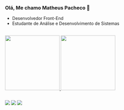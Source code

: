 ### Olá, Me chamo Matheus Pacheco 👋

- Desenvolvedor Front-End
- Estudante de Análise e Desenvolvimento de Sistemas

<br>
  
<div>
  <a href="https://github.com/pachecx">
  <img height="180em" src="https://github-readme-stats.vercel.app/api?username=pachecx&show_icons=true&theme=tokyonight&include_all_commits=true&count_private=true"/>
  <img height="180em" src="https://github-readme-stats.vercel.app/api/top-langs/?username=pachecx&layout=compact&langs_count=7&theme=tokyonight"/>
</div>
    
##

<div> 

  <a href="https://www.linkedin.com/in/matheus-pacheco-cruz/" target="_blank"><img src="https://img.shields.io/badge/-LinkedIn-%230077B5?style=for-the-badge&logo=linkedin&logoColor=white" target="_blank"></a> 
 <a href="https://discord.gg/Matheus Pacheco#1875" target="_blank"><img src="https://img.shields.io/badge/Discord-7289DA?style=for-the-badge&logo=discord&logoColor=white" target="_blank"></a> 
  <a href = "mailto:pachecx35@gmail.com"><img src="https://img.shields.io/badge/-Gmail-%23333?style=for-the-badge&logo=gmail&logoColor=white" target="_blank"></a>
 
</div>


